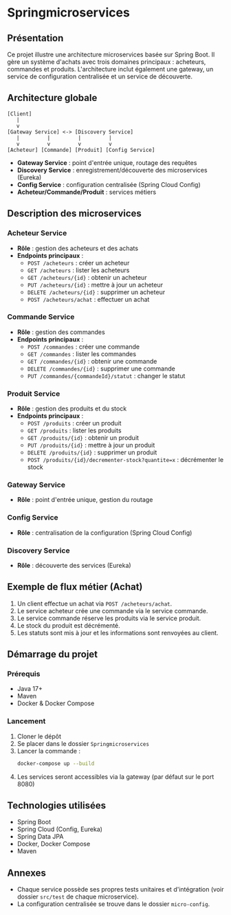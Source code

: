 # Springmicroservices

## Présentation
Ce projet illustre une architecture microservices basée sur Spring Boot. Il gère un système d'achats avec trois domaines principaux : acheteurs, commandes et produits. L'architecture inclut également une gateway, un service de configuration centralisée et un service de découverte.

## Architecture globale

```
[Client]
   |
   v
[Gateway Service] <-> [Discovery Service]
   |         |         |         |
   v         v         v         v
[Acheteur] [Commande] [Produit] [Config Service]
```

- **Gateway Service** : point d'entrée unique, routage des requêtes
- **Discovery Service** : enregistrement/découverte des microservices (Eureka)
- **Config Service** : configuration centralisée (Spring Cloud Config)
- **Acheteur/Commande/Produit** : services métiers

## Description des microservices

### Acheteur Service
- **Rôle** : gestion des acheteurs et des achats
- **Endpoints principaux** :
  - `POST /acheteurs` : créer un acheteur
  - `GET /acheteurs` : lister les acheteurs
  - `GET /acheteurs/{id}` : obtenir un acheteur
  - `PUT /acheteurs/{id}` : mettre à jour un acheteur
  - `DELETE /acheteurs/{id}` : supprimer un acheteur
  - `POST /acheteurs/achat` : effectuer un achat

### Commande Service
- **Rôle** : gestion des commandes
- **Endpoints principaux** :
  - `POST /commandes` : créer une commande
  - `GET /commandes` : lister les commandes
  - `GET /commandes/{id}` : obtenir une commande
  - `DELETE /commandes/{id}` : supprimer une commande
  - `PUT /commandes/{commandeId}/statut` : changer le statut

### Produit Service
- **Rôle** : gestion des produits et du stock
- **Endpoints principaux** :
  - `POST /produits` : créer un produit
  - `GET /produits` : lister les produits
  - `GET /produits/{id}` : obtenir un produit
  - `PUT /produits/{id}` : mettre à jour un produit
  - `DELETE /produits/{id}` : supprimer un produit
  - `POST /produits/{id}/decrementer-stock?quantite=x` : décrémenter le stock

### Gateway Service
- **Rôle** : point d'entrée unique, gestion du routage

### Config Service
- **Rôle** : centralisation de la configuration (Spring Cloud Config)

### Discovery Service
- **Rôle** : découverte des services (Eureka)

## Exemple de flux métier (Achat)
1. Un client effectue un achat via `POST /acheteurs/achat`.
2. Le service acheteur crée une commande via le service commande.
3. Le service commande réserve les produits via le service produit.
4. Le stock du produit est décrémenté.
5. Les statuts sont mis à jour et les informations sont renvoyées au client.

## Démarrage du projet

### Prérequis
- Java 17+
- Maven
- Docker & Docker Compose

### Lancement
1. Cloner le dépôt
2. Se placer dans le dossier `Springmicroservices`
3. Lancer la commande :
   ```bash
   docker-compose up --build
   ```
4. Les services seront accessibles via la gateway (par défaut sur le port 8080)

## Technologies utilisées
- Spring Boot
- Spring Cloud (Config, Eureka)
- Spring Data JPA
- Docker, Docker Compose
- Maven

## Annexes
- Chaque service possède ses propres tests unitaires et d'intégration (voir dossier `src/test` de chaque microservice).
- La configuration centralisée se trouve dans le dossier `micro-config`. 